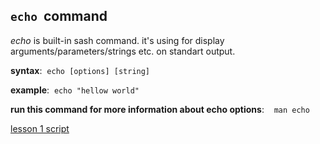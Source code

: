 
 ## `echo`&nbsp;&nbsp;command

 _echo_ is built-in sash command. it's using for display arguments/parameters/strings etc. on standart output.

__syntax__:&nbsp;&nbsp;`echo [options] [string]`

__example__:&nbsp;&nbsp;`echo "hellow world"`

__run this command for more information about echo options__: &nbsp;&nbsp; `man echo`

[lesson 1 script](lesson1.sh)
